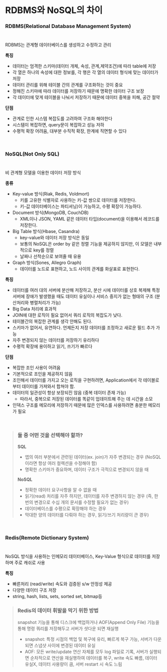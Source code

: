 # RDBMS와 NoSQL의 차이

### RDBMS(Relational Database Management System)
#
RDBMS는 관계형 데이터베이스를 생성하고 수정하고 관리

**특징**
* 데이터는 엄격한 스키마(데이터 개체, 속성, 관계,제약조건)에 따라 table에 저장
* 각 열은 하나의 속성에 대한 정보를, 각 행은 각 열의 데이터 형식에 맞는 데이터가 저장
* 데이터 관리를 위해 테이블 간의 관계를 구조화하는 것이 중요
* 정해진 스키마에 따라 데이터를 저장하기 때문에 명확한 데이터 구조 보장
* 각 데이터에 맞게 테이블을 나눠서 저장하기 때문에 데이터 중복을 피해, 공간 절약
  
**단점**
* 관계로 인한 시스템 복잡도를 고려하여 구조화 해야한다
* 시스템이 복잡하면, query문이 복잡하고 성능 저하
* 수평적 확장 어려움, 대부분 수직적 확장, 한계에 직면할 수 있다
  
<br/>

### NoSQL(Not Only SQL)
#
비 관계형 모델을 이용한 데이터 저장 방식

**종류**
* Key-value 방식(Riak, Redis, Voldmort)
  * 키를 고유한 식별자로 사용하는 키-값 쌍으로 데이터를 저장한다.
  * 키-값 데이터베이스는 파티셔닝)이 가능하고, 수평 확장이 가능하다.
* Document 방식(MongoDB, CouchDB)
  * XML이나 JSON, YAML 같은 데이터 타입(document)을 이용해서 레코드를 저장한다.
* Big Table 방식(Hbase, Casandra)
  * key-value와 데이터 저장 방식은 동일
  * 보통의 NoSQL은 order by 같은 정렬 기능을 제공하지 않지만, 이 모델은 내부적으로 key를 정렬
  * 날짜나 선착순으로 보여줄 때 유용
* Graph 방식(Sones, Allegro Graph)
  * 데이터를 노드로 표현하고, 노드 사이의 관계를 화살표로 표현한다.
  
**특징**
* 데이터를 여러 대의 서버에 분산해 저장하고, 분산 시에 데이터를 상호 복제해 특정 서버에 장애가 발생했을 때도 데이터 유실이나 서비스 중지가 없는 형태의 구조 (분산처리와 병렬처리가 가능)
* Big Data 처리에 효과적
* JOIN에 대한 로직이 필요 없어서 쿼리 로직의 복잡도가 낮다.
* 테이블간의 복잡한 관계를 생각 안해도 된다.
* 스키마가 없어서, 유연하다. 언제든지 저장 데이터를 조정하고 새로운 필드 추가 가능
* 자주 변경되지 않는 데이터를 저장하기 유리하다
* 수평적 확장에 용이하고 읽기, 쓰기가 빠르다
  
**단점**
* 복잡한 조인 사용이 어려움
* 기본적으로 조인을 제공하지 않음
* 조인해서 데이터를 가지고 오는 로직을 구현하려면, Application에서 각 테이블로부터 데이터를 가져와서 합쳐야 함.
* 데이터의 일관성이 항상 보장되진 않음 (중복 데이터 존재 가능)
  * 따라서, 중복으로 저장된 데이터를 똑같이 업데이트해 주는 데 시간을 소모
* 인덱스 구조를 메모리에 저장하기 때문에 많은 인덱스를 사용하려면 충분한 메모리가 필요
  
<br/>

> ### 둘 중 어떤 것을 선택해야 할까?<br/>
> **SQL** <br/>
> * 앱의 여러 부분에서 관련된 데이터(ex. join)가 자주 변경되는 경우 (NoSQL이라면 항상 여러 컬렉션을 수정해야 함)<br/>
> * 명확한 스키마가 중요하며, 데이터 구조가 극적으로 변경되지 않을 때 <br/>
> 
> **NoSQL**<br/>
> * 정확한 데이터 요구사항을 알 수 없을 때<br/>
> * 읽기(read) 처리를 자주 하지만, 데이터를 자주 변경하지 않는 경우 (즉, 한 번의 변경으로 수십 개의 문서를 수정할 필요가 없는 경우)<br/>
> * 데이터베이스를 수평으로 확장해야 하는 경우<br/>
> * 막대한 양의 데이터를 다뤄야 하는 경우, 읽기/쓰기 처리량이 큰 경우)<br/>

<br/>

### Redis(Remote Dictionary System)
#
NoSQL 방식을 사용하는 인메모리 데이터베이스, Key-Value 형식으로 데이터를 저장하며 주로 캐쉬로 사용

**특징**
* 빠른처리 (read/write) 속도와 검증된 s/w 안정성 제공
* 다양한 데이터 구조 저장
* string, hash, lists, sets, sorted set, bitmap등

> ### Redis의 데이터 휘발을 막기 위한 방법
> snapshot 기능을 통해 디스크에 백업하거나 AOF(Append Only File) 기능을 통해 명령 쿼리를 저장해두고 서버가 셧다운 되면 재실행
> * snapshot: 특정 시점의 백업 및 복구에 유리, 빠르게 복구 가능, 서버가 다운되면 스냅샷 사이에 변경된 데이터 유실
> * AOF: 모든 write/update 연산 자체를 모두 log 파일로 기록, 서버가 실행되면 순차적으로 연산을 재실행하여 데이터를 복구, write 속도 빠름, 데이터 유실X, 데이터 사용량이 큼, 서버 restart 시 속도 느림

<br/>
